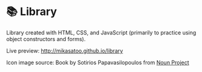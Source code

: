 # 📚 Library

Library created with HTML, CSS, and JavaScript (primarily to practice using object constructors and forms).

Live preview: http://mikasatoo.github.io/library

Icon image source: Book by Sotirios Papavasilopoulos from <a href="https://thenounproject.com/browse/icons/term/book/" target="_blank" title="Book Icons">Noun Project</a>